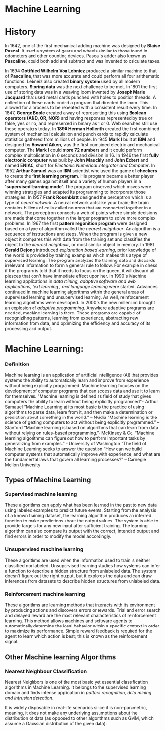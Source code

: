 # Machine Learning
# History
In 1642, one of the first mechanical adding machine was designed by **Blaise Pascal**. It used a system of gears and wheels similar to those found in odometers and other counting devices. Pascal's adder also known as **Pascaline**, could both add and subtract and was invented to calculate taxes.

In 1694 **Gottfried Wilhelm Von Lebniez** produced a similar machine to that of **Pascaline**, that was more accurate and could perform all four arithematic functions. Lebneiz also created **binary system** used by all modern computers. 
**Storing data** was the next challenge to be met. In 1801 the first use of storing data was in a weaving loom invented by **Joseph Marie Jacquard** that used metal cards punched with holes to position threads. A collection of these cards coded a program that directed the loom. This allowed for a process to be repeated with a consistent result every time.
In 1847, **George Boole** created a way of representing this using **Boolean operators (AND, OR, NOR)** and having responses represented by true or false, yes or no, and represented in binary as 1 or 0. Web searches still use these operators today.
In **1890 Herman Hollerith** created the first combined system of mechanical calculation and punch cards to rapidly calculate statistics gathered from millions of people.
In 1945 **Mark I** built at **IBM** and designed by **Howard Aiken**, was the first combined electric and mechanical computer. The **Mark I** could **store 72 numbers** and it could perform complex multiplication in 6 seconds and division in 16.
In 1946 the first **fully electronic computer** was built by **John Mauchly** and **John Eckert** and named **ENIAC**, short for *Electronic Numerical Integrator and Computer*.
In 1952 **Arthur Samuel** was an **IBM** scientist who used the game of **checkers** to create the **first learning program**. His program became a better player after many games against itself and a variety of human players in a **'supervised learning mode'**. The program observed which moves were winning strategies and adapted its programming to incorporate those strategies. 
In 1957 **Frank Rosenblatt** designed the perceptron which is a type of *neural network*. A neural network acts like your brain; the brain contains billions of cells called neurons that are connected together in a network. The perceptron connects a web of points where simple decisions are made that come together in the larger program to solve more complex problems.
In 1967 the first **pattern regonition program** were designed based on a type of algorithm called the *nearest neighbour*. An algorithm is a sequence of instructions and steps. When the program is given a new object it compares this with data from the training set and classifies the object to the *nearest neighbour*, or most similar object in memory.
In 1981 **Gerald Dejong** introduced *explanation based learning*, prior knowledge of the world is provided by training examples which makes this a type of supervised learning. The program analyzes the training data and discards irrelevant information to form a general rule to follow. For example in chess if the program is told that it needs to focus on the queen, it will discard all piesces that don't have immediate effect upon her.
In 1990's Machine learning applications in *data mining, adaptive software and web applications, text learning , and language learning* were started. Advances continued in machine learning algorithms within the general areas of supervised learning and unsupervised learning. As well, reinforcement learning algorithms were developed.
In 2000's the new millenium brought an explosion of *adaptive programming*. Anywhere adaptive programs are needed, machine learning  is there. These programs are capable of recognizihng patterns, learning from experience, abstracting new information from data, and optimizing the efficiency and accuracy of its processing and output.

# Machine Learning: 

### Definition

Machine learning is an application of artificial intelligence (AI) that provides systems the ability to automatically learn and improve from experience without being explicitly programmed. Machine learning focuses on the development of computer programs that can access data and use it to learn for themselves.
"Machine learning is defined as field of study that gives computers the ability to learn without being explicitly programmed"- Arthur Samauel
“Machine Learning at its most basic is the practice of using algorithms to parse data, learn from it, and then make a determination or prediction about something in the world.” – Nvidia 
“Machine learning is the science of getting computers to act without being explicitly programmed.” – Stanford
“Machine learning is based on algorithms that can learn from data without relying on rules-based programming.”- McKinsey & Co.
“Machine learning algorithms can figure out how to perform important tasks by generalizing from examples.” – University of Washington
“The field of Machine Learning seeks to answer the question “How can we build computer systems that automatically improve with experience, and what are the fundamental laws that govern all learning processes?” – Carnegie Mellon University

## Types of Machine Learning

### Supervised machine learning 

These algorithms can apply what has been learned in the past to new data using labeled examples to predict future events. Starting from the analysis of a known training dataset, the learning algorithm produces an inferred function to make predictions about the output values. The system is able to provide targets for any new input after sufficient training. The learning algorithm can also compare its output with the correct, intended output and find errors in order to modify the model accordingly.

### Unsupervised machine learning 

These algorithms are used when the information used to train is neither classified nor labeled. Unsupervised learning studies how systems can infer a function to describe a hidden structure from unlabeled data. The system doesn’t figure out the right output, but it explores the data and can draw inferences from datasets to describe hidden structures from unlabeled data.

### Reinforcement machine learning 

These algorithms are learning methods that interacts with its environment by producing actions and discovers errors or rewards. Trial and error search and delayed reward are the most relevant characteristics of reinforcement learning. This method allows machines and software agents to automatically determine the ideal behavior within a specific context in order to maximize its performance. Simple reward feedback is required for the agent to learn which action is best; this is known as the reinforcement signal.

## Other Machine learning Algorithms

 ### Nearest Neighbour Classification

Nearest Neighbors is one of the most basic yet essential classification algorithms in Machine Learning. It belongs to the supervised learning domain and finds intense application in *pattern recognition, data mining and intrusion detection*.

It is widely disposable in real-life scenarios since it is non-parametric, meaning, it does not make any underlying assumptions about the distribution of data (as opposed to other algorithms such as GMM, which assume a Gaussian distribution of the given data).









